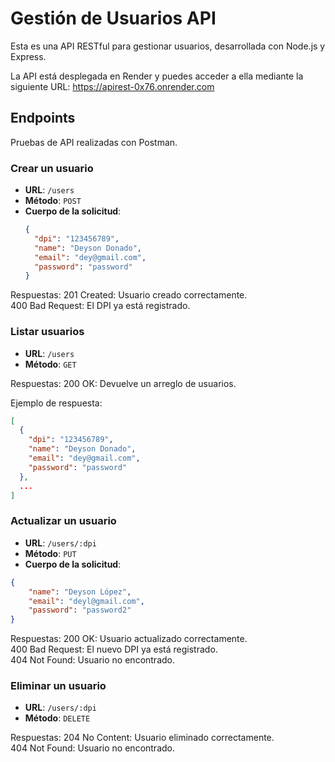 # Gestión de Usuarios API

Esta es una API RESTful para gestionar usuarios, desarrollada con Node.js y Express.

La API está desplegada en Render y puedes acceder a ella mediante la siguiente URL:
https://apirest-0x76.onrender.com

## Endpoints
Pruebas de API realizadas con Postman.

### Crear un usuario

- **URL**: `/users`
- **Método**: `POST`
- **Cuerpo de la solicitud**:
  ```json
  {
    "dpi": "123456789",
    "name": "Deyson Donado",
    "email": "dey@gmail.com",
    "password": "password"
  }
  ```
Respuestas:
201 Created: Usuario creado correctamente.<br>
400 Bad Request: El DPI ya está registrado.

### Listar usuarios
- **URL**: `/users`
- **Método**: `GET`

Respuestas:
200 OK: Devuelve un arreglo de usuarios.

Ejemplo de respuesta:
```json
[
  {
    "dpi": "123456789",
    "name": "Deyson Donado",
    "email": "dey@gmail.com",
    "password": "password"
  },
  ...
]
```
### Actualizar un usuario
- **URL**: `/users/:dpi`
- **Método**: `PUT`
- **Cuerpo de la solicitud**:
```json
{
    "name": "Deyson López",
    "email": "deyl@gmail.com",
    "password": "password2"
}
```
Respuestas:
200 OK: Usuario actualizado correctamente. <br>
400 Bad Request: El nuevo DPI ya está registrado.<br>
404 Not Found: Usuario no encontrado.

### Eliminar un usuario
- **URL**: `/users/:dpi`
- **Método**: `DELETE`

Respuestas:
204 No Content: Usuario eliminado correctamente.<br>
404 Not Found: Usuario no encontrado.
